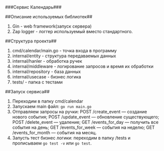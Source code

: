 ###Сервис Календарь###

##Описание используемых библиотек##
1. Gin - web framework(запуск сервера)
2. Zap logger - логгер используемый вместо стандартного.

##Структура проекта##
1. cmd/calendar/main.go - точка входа в программу
2. internal/entity - структура передаваемых данных
3. internal/hanler - обработка ручек
4. internal/middleware - логирование запросов и время их обработки
5. internal/repository - база данных
6. internal/usecase - бизнес логика
7. tests/ - папка с тестами

##Запуск сервиса##
1. Переходим в папку cmd/calendar
2. Запускаем main файл: `go run main.go`
3. Отправляем запросы на ручки:
POST /create_event — создание нового события;
POST /update_event — обновление существующего;
POST /delete_event — удаление;
GET /events_for_day — получить все события на день;
GET /events_for_week — события на неделю;
GET /events_for_month — события на месяц.
4. Запусть тест бизнес логики: переходим в папку /tests и прописываем `go test -v` или `go test`.
